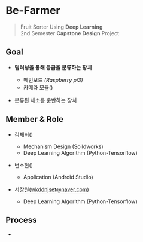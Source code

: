 # Be-Farmer
>Fruit Sorter Using **Deep Learning**  
>2nd Semester **Capstone Design** Project

## Goal 
- **딥러닝을 통해 등급을 분류하는 장치**
    - 메인보드 *(Raspberry pi3)*
    - 카메라 모듈()
 
- 분류된 채소를 운반하는 장치

## Member & Role
- 김채희()
    - Mechanism Design (Soildworks)
    - Deep Learning Algorithm (Python-Tensorflow)
    
- 변소현()
    - Application (Android Studio)
    
- 서장원(wkddnjset@naver.com)
    - Deep Learning Algorithm (Python-Tensorflow)
    
## Process
- 

##
